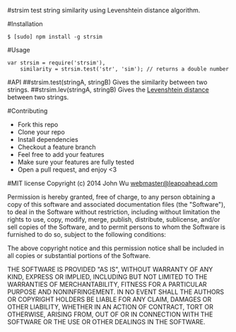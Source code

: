 #strsim
test string similarity using Levenshtein distance algorithm.

#Installation
```
$ [sudo] npm install -g strsim
```

#Usage
```
var strsim = require('strsim'),
    similarity = strsim.test('str', 'sim'); // returns a double number
```

#API
##strsim.test(stringA, stringB)
Gives the similarity between two strings.
##strsim.lev(stringA, stringB)
Gives the [Levenshtein distance](http://en.wikipedia.org/wiki/Levenshtein_distance) between two strings.

#Contributing

- Fork this repo
- Clone your repo
- Install dependencies
- Checkout a feature branch
- Feel free to add your features
- Make sure your features are fully tested
- Open a pull request, and enjoy <3

#MIT license
Copyright (c) 2014 John Wu <webmaster@leapoahead.com>

Permission is hereby granted, free of charge, to any person obtaining a copy of this software and associated documentation files (the "Software"), to deal in the Software without restriction, including without limitation the rights to use, copy, modify, merge, publish, distribute, sublicense, and/or sell copies of the Software, and to permit persons to whom the Software is furnished to do so, subject to the following conditions:

The above copyright notice and this permission notice shall be included in all copies or substantial portions of the Software.

THE SOFTWARE IS PROVIDED "AS IS", WITHOUT WARRANTY OF ANY KIND, EXPRESS OR IMPLIED, INCLUDING BUT NOT LIMITED TO THE WARRANTIES OF MERCHANTABILITY, FITNESS FOR A PARTICULAR PURPOSE AND NONINFRINGEMENT. IN NO EVENT SHALL THE AUTHORS OR COPYRIGHT HOLDERS BE LIABLE FOR ANY CLAIM, DAMAGES OR OTHER LIABILITY, WHETHER IN AN ACTION OF CONTRACT, TORT OR OTHERWISE, ARISING FROM, OUT OF OR IN CONNECTION WITH THE SOFTWARE OR THE USE OR OTHER DEALINGS IN THE SOFTWARE.